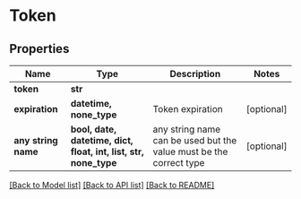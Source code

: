 # Token


## Properties
Name | Type | Description | Notes
------------ | ------------- | ------------- | -------------
**token** | **str** |  | 
**expiration** | **datetime, none_type** | Token expiration | [optional] 
**any string name** | **bool, date, datetime, dict, float, int, list, str, none_type** | any string name can be used but the value must be the correct type | [optional]

[[Back to Model list]](../README.md#documentation-for-models) [[Back to API list]](../README.md#documentation-for-api-endpoints) [[Back to README]](../README.md)


